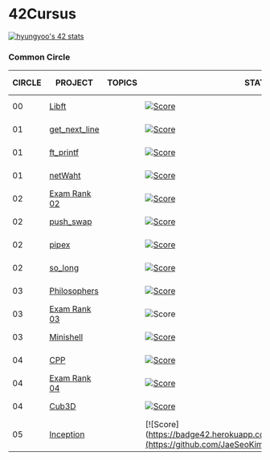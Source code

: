 
# 42Cursus

[![hyungyoo's 42 stats](https://badge42.herokuapp.com/api/stats/hyungyoo)](https://github.com/JaeSeoKim/badge42)


### Common Circle

| CIRCLE | PROJECT                            | TOPICS | STATUS                                                                                                               | Date of Completion |
| ------ | ---------------------------------- | ------ | -------------------------------------------------------------------------------------------------------------------- | ------------------ |
| 00     | [Libft](https://projects.intra.42.fr/42cursus-libft/mine)                 |        | [![Score](https://badge42.herokuapp.com/api/project/hyungyoo/Libft)](https://github.com/JaeSeoKim/badge42)            | 2021-01-20 |
| 01     | [get_next_line](https://projects.intra.42.fr/projects/42cursus-get_next_line) |        | [![Score](https://badge42.herokuapp.com/api/project/hyungyoo/get_next_line)](https://github.com/JaeSeoKim/badge42)    | 2021-01-25 |
| 01     | [ft_printf](https://projects.intra.42.fr/projects/42cursus-ft_printf)         |        | [![Score](https://badge42.herokuapp.com/api/project/hyungyoo/ft_printf)](https://github.com/JaeSeoKim/badge42)        | 2021-02-17 |
| 01     | [netWaht]()         |        | [![Score](https://badge42.herokuapp.com/api/project/hyungyoo/netwhat)](https://github.com/JaeSeoKim/badge42)        | 2021-08-16 |
| 02     | [Exam Rank 02](https://projects.intra.42.fr/exam-rank-02/mine)     |        | [![Score](https://badge42.herokuapp.com/api/project/hyungyoo/Exam%20Rank%2002)](https://github.com/JaeSeoKim/badge42) | 2021-07-03 |
| 02     | [push_swap](https://projects.intra.42.fr/projects/42cursus-push_swap)   |        | [![Score](https://badge42.herokuapp.com/api/project/hyungyoo/push_swap)](https://github.com/JaeSeoKim/badge42)     | 2021-07-22 |
| 02     | [pipex](https://projects.intra.42.fr/projects/pipex)   |        | [![Score](https://badge42.herokuapp.com/api/project/hyungyoo/pipex)](https://github.com/JaeSeoKim/badge42)     | 2021-07-30 |
| 02     | [so_long](https://projects.intra.42.fr/projects/so_long)   |        | [![Score](https://badge42.herokuapp.com/api/project/hyungyoo/so_long)](https://github.com/JaeSeoKim/badge42)     | 2021-08-10 |
| 03     | [Philosophers](https://projects.intra.42.fr/projects/42cursus-philosophers)   |        | [![Score](https://badge42.herokuapp.com/api/project/hyungyoo/Philosophers)](https://github.com/JaeSeoKim/badge42)     | 2021-08-24 |
| 03     | [Exam Rank 03](https://projects.intra.42.fr/exam-rank-03/mine)   |        | ![Score](https://badge42.herokuapp.com/api/project/hyungyoo/Exam%20Rank%2002)    | 2021-08-31 |
| 03     | [Minishell](https://projects.intra.42.fr/projects/42cursus-minishell)   |        | [![Score](https://badge42.herokuapp.com/api/project/hyungyoo/minishell)](https://github.com/JaeSeoKim/badge42)     | 2021-12-03 |
| 04     | [CPP](https://projects.intra.42.fr/cpp-module-08/mine)   |        | [![Score](https://badge42.herokuapp.com/api/project/hyungyoo/Exam%20Rank%2002)](https://github.com/JaeSeoKim/badge42)     | 2022-01-31 |
| 04     | [Exam Rank 04](https://projects.intra.42.fr/projects/exam-rank-04)   |        | [![Score](https://badge42.herokuapp.com/api/project/hyungyoo/Exam%20Rank%2002)](https://github.com/JaeSeoKim/badge42)     | 2022-02-08 |
| 04     | [Cub3D](https://projects.intra.42.fr/projects/cub3d)   |        | [![Score](https://badge42.herokuapp.com/api/project/ytak/cub3d)](https://github.com/JaeSeoKim/badge42)     | 2022-02-09 |
| 05     | [Inception](https://projects.intra.42.fr/projects/Inception)   |        | [![Score](https://badge42.herokuapp.com/api/project/ytak/Inception](https://github.com/JaeSeoKim/badge42)     | 2022-03-09 |

